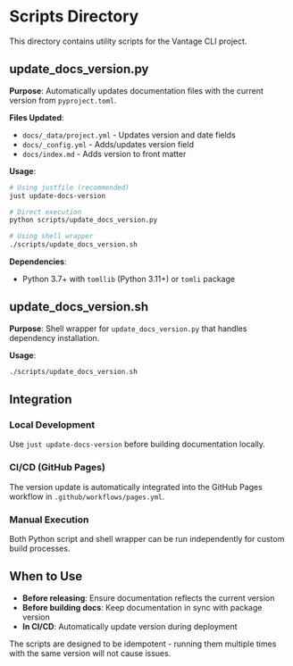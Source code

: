 # Scripts Directory

This directory contains utility scripts for the Vantage CLI project.

## update_docs_version.py

**Purpose**: Automatically updates documentation files with the current version from `pyproject.toml`.

**Files Updated**:
- `docs/_data/project.yml` - Updates version and date fields
- `docs/_config.yml` - Adds/updates version field
- `docs/index.md` - Adds version to front matter

**Usage**:
```bash
# Using justfile (recommended)
just update-docs-version

# Direct execution
python scripts/update_docs_version.py

# Using shell wrapper
./scripts/update_docs_version.sh
```

**Dependencies**: 
- Python 3.7+ with `tomllib` (Python 3.11+) or `tomli` package

## update_docs_version.sh

**Purpose**: Shell wrapper for `update_docs_version.py` that handles dependency installation.

**Usage**:
```bash
./scripts/update_docs_version.sh
```

## Integration

### Local Development
Use `just update-docs-version` before building documentation locally.

### CI/CD (GitHub Pages)
The version update is automatically integrated into the GitHub Pages workflow in `.github/workflows/pages.yml`.

### Manual Execution
Both Python script and shell wrapper can be run independently for custom build processes.

## When to Use

- **Before releasing**: Ensure documentation reflects the current version
- **Before building docs**: Keep documentation in sync with package version
- **In CI/CD**: Automatically update version during deployment

The scripts are designed to be idempotent - running them multiple times with the same version will not cause issues.
